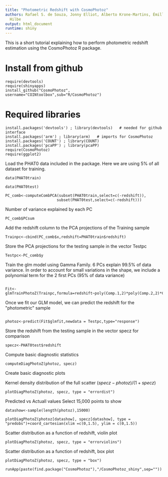 ```yaml
---
title: "Photometric Redshift with CosmoPhotoz"
authors: Rafael S. de Souza, Jonny Elliot, Alberto Krone-Martins, Émille Ishida, Joseph
  Hilbe
output: html_document
runtime: shiny
---
```


This is a short tutorial explaining how to perform photometric redshift estimation using the CosmoPhotoz R package.

# Install from github
```{r,results='hide',message=FALSE, cache=FALSE}
require(devtools)
require(shinyapps)
install_github("CosmoPhotoz", username="COINtoolbox",sub="R/CosmoPhotoz")
```

# Required libraries
```{r,results='hide',message=FALSE, cache=FALSE}
install.packages('devtools') ; library(devtools)   # needed for github interface
install.packages('arm') ; library(arm)   # imports for CosmoPhotoz
install.packages('COUNT') ; library(COUNT)
install.packages('pcaPP') ; library(pcaPP)
require(CosmoPhotoz)
require(ggplot2)

```

Load the PHAT0 data included in the package. Here we are using 5% of all dataset for training. 


```{r}
data(PHAT0train)

data(PHAT0test)
```




```{r}
PC_comb<-computeCombPCA(subset(PHAT0train,select=c(-redshift)),
                       subset(PHAT0test,select=c(-redshift)))
```

Number of variance explained by each PC 
```{r}
PC_comb$PCsum
```

Add the redshift column to the PCA projections of the  Training sample

```{r}
Trainpc<-cbind(PC_comb$x,redshift=PHAT0train$redshift)

```


Store the PCA projections for the testing sample in the vector Testpc

```{r, echo=FALSE}
Testpc<-PC_comb$y
```


Train  the glm model using Gamma Family. 6 PCs explain 99.5% of data variance. In order to account for small variations in the shape, we include a polynomial term for the 2 first PCs (95% of data variance) 

```{r}

Fit<-glmTrainPhotoZ(Trainpc,formula=redshift~poly(Comp.1,2)*poly(Comp.2,2)*Comp.3*Comp.4*Comp.5*Comp.6,method="Bayesian",family="gamma")

```



Once we fit our GLM model, we can predict the redshift for the "photometric" sample
 
```{r, echo=FALSE}

photoz<-predict(Fit$glmfit,newdata = Testpc,type="response")

```

Store the redshift from the testing sample in the vector specz for comparison 

```{r, echo=FALSE}
specz<-PHAT0test$redshift
```


Compute basic diagnostic statistics 



```{r, echo=FALSE}
computeDiagPhotoZ(photoz, specz)
```



Create basic diagnostic   plots

Kernel density distribution of the full scatter 
 $(specz-photoz)/(1+specz)$
 
```{r,fig.width=8, fig.height=9}
plotDiagPhotoZ(photoz, specz, type = "errordist")

```

Predicted vs Actuall values
Select 15,000 points to show
```{r}
datashow<-sample(length(photoz),15000)
```


```{r,fig.width=8, fig.height=9}
plotDiagPhotoZ(photoz[datashow], specz[datashow], type = "predobs")+coord_cartesian(xlim =c(0,1.5), ylim = c(0,1.5))
```


Scatter distribution as a function of redshift, violin plot

```{r,fig.width=12, fig.height=9}
plotDiagPhotoZ(photoz, specz, type = "errorviolins")
```



Scatter distribution as a function of redshift, box plot

```{r,fig.width=12, fig.height=9}
plotDiagPhotoZ(photoz, specz, type = "box")
```


```{r, echo=FALSE}
runApp(paste(find.package("CosmoPhotoz"),"/CosmoPhotoz_shiny",sep=""))
```
